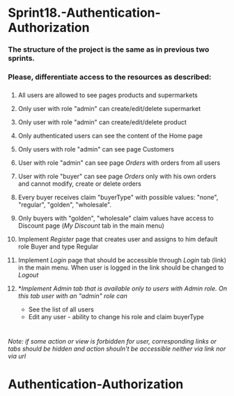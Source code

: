 # Sprint18.-Authentication-Authorization
### The structure of the project is the same as in previous two sprints.
### Please, differentiate access to the resources as described:
###  

1. All users are allowed to see pages products and supermarkets
1. Only user with role "admin" can create/edit/delete supermarket
1. Only user with role "admin" can create/edit/delete product
1. Only authenticated users can see the content of the Home page
1. Only users with role "admin" can see page Customers
1. User with role "admin" can see page *Orders* with orders from all users
1. User with role "buyer" can see page *Orders* only with his own orders and cannot modify, create or delete orders
1. Every buyer receives claim "buyerType" with possible values: "none", "regular", "golden", "wholesale".
1. Only buyers with "golden", "wholesale" claim values have access to Discount page (*My Discount* tab in the main menu)

1. Implement *Register* page that creates user and assigns to him default role Buyer and type Regular
1. Implement *Login* page that should be accessible through *Login* tab (link) in the main menu. When user is logged in the link should be changed to *Logout*
1. **Implement Admin tab that is available only to users with Admin role.  On this tab user with an "admin" role can*
	* See the list of all users
	* Edit any user - ability to change his role and claim buyerType
# 	
*Note: if some action or view is forbidden for user, corresponding links or tabs should be hidden and action shouln't be accessible neither via link nor via url*
# Authentication-Authorization
